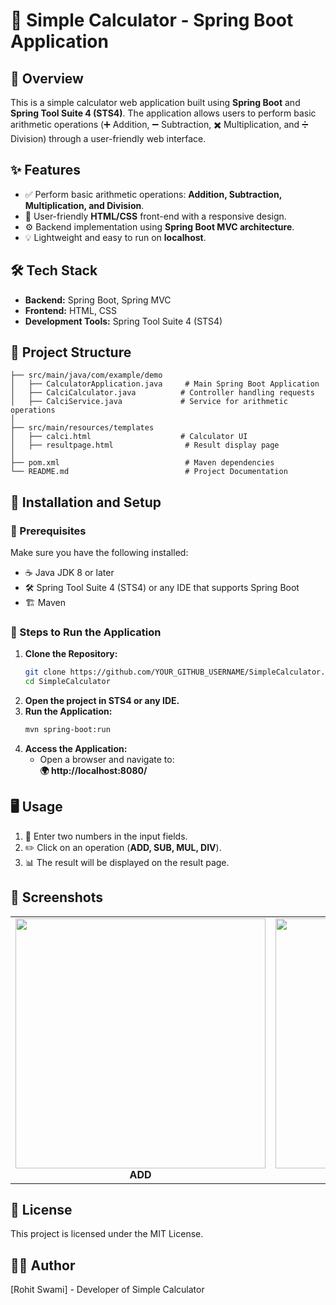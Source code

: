 # 🧮 Simple Calculator - Spring Boot Application

## 🚀 Overview
This is a simple calculator web application built using **Spring Boot** and **Spring Tool Suite 4 (STS4)**. The application allows users to perform basic arithmetic operations (➕ Addition, ➖ Subtraction, ✖️ Multiplication, and ➗ Division) through a user-friendly web interface.

## ✨ Features
- ✅ Perform basic arithmetic operations: **Addition, Subtraction, Multiplication, and Division**.
- 🎨 User-friendly **HTML/CSS** front-end with a responsive design.
- ⚙️ Backend implementation using **Spring Boot MVC architecture**.
- 💡 Lightweight and easy to run on **localhost**.

## 🛠 Tech Stack
- **Backend:** Spring Boot, Spring MVC
- **Frontend:** HTML, CSS
- **Development Tools:** Spring Tool Suite 4 (STS4)

## 📁 Project Structure
```
├── src/main/java/com/example/demo
│   ├── CalculatorApplication.java     # Main Spring Boot Application
│   ├── CalciCalculator.java          # Controller handling requests
│   ├── CalciService.java             # Service for arithmetic operations
│
├── src/main/resources/templates
│   ├── calci.html                    # Calculator UI
│   ├── resultpage.html                # Result display page
│
├── pom.xml                            # Maven dependencies
└── README.md                          # Project Documentation
```

## 🔧 Installation and Setup
### 📌 Prerequisites
Make sure you have the following installed:
- ☕ Java JDK 8 or later
- 🛠 Spring Tool Suite 4 (STS4) or any IDE that supports Spring Boot
- 🏗️ Maven

### 📜 Steps to Run the Application
1. **Clone the Repository:**
   ```sh
   git clone https://github.com/YOUR_GITHUB_USERNAME/SimpleCalculator.git
   cd SimpleCalculator
   ```
2. **Open the project in STS4 or any IDE.**
3. **Run the Application:**
   ```sh
   mvn spring-boot:run
   ```
4. **Access the Application:**
   - Open a browser and navigate to:  
     **🌍 http://localhost:8080/**

## 🖥 Usage
1. 🔢 Enter two numbers in the input fields.
2. ✏️ Click on an operation (**ADD, SUB, MUL, DIV**).
3. 📊 The result will be displayed on the result page.

## 📸 Screenshots

<table>
  <tr>
    <td align="center">
      <img src="https://github.com/user-attachments/assets/fbe25164-72ca-4378-9cac-cfb46c4d4c3d" width="400"><br><b>ADD</b>
    </td>
    <td align="center">
      <img src="https://github.com/user-attachments/assets/371e71e9-c12e-4ab1-b996-d6f97fad904a" width="400"><br><b>DIV</b>
    </td>
    <td align="center">
      <img src="https://github.com/user-attachments/assets/5210def3-625d-4eda-904f-4882bd45e6df" width="400"><br><b>Division by zero is not allowed</b>
    </td>
     
  </tr>
</table>


## 📜 License
This project is licensed under the MIT License.

## 👨‍💻 Author
[Rohit Swami] - Developer of Simple Calculator


